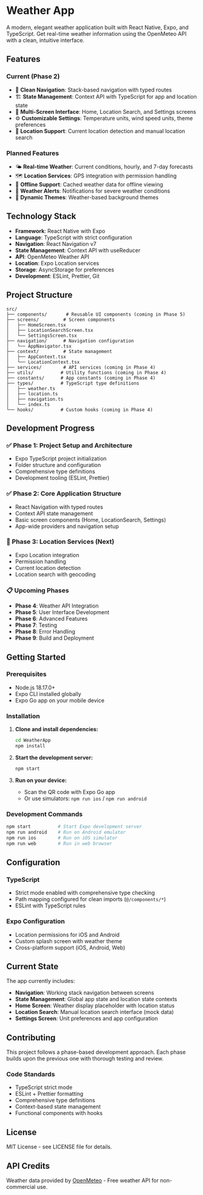 # Weather App

A modern, elegant weather application built with React Native, Expo, and TypeScript. Get real-time weather information using the OpenMeteo API with a clean, intuitive interface.

## Features

### Current (Phase 2)
- 🎯 **Clean Navigation**: Stack-based navigation with typed routes
- 🏗️ **State Management**: Context API with TypeScript for app and location state  
- 📱 **Multi-Screen Interface**: Home, Location Search, and Settings screens
- ⚙️ **Customizable Settings**: Temperature units, wind speed units, theme preferences
- 📍 **Location Support**: Current location detection and manual location search

### Planned Features
- 🌤️ **Real-time Weather**: Current conditions, hourly, and 7-day forecasts
- 🗺️ **Location Services**: GPS integration with permission handling
- 💾 **Offline Support**: Cached weather data for offline viewing
- 🔔 **Weather Alerts**: Notifications for severe weather conditions
- 🎨 **Dynamic Themes**: Weather-based background themes

## Technology Stack

- **Framework**: React Native with Expo
- **Language**: TypeScript with strict configuration
- **Navigation**: React Navigation v7
- **State Management**: Context API with useReducer
- **API**: OpenMeteo Weather API
- **Location**: Expo Location services
- **Storage**: AsyncStorage for preferences
- **Development**: ESLint, Prettier, Git

## Project Structure

```
src/
├── components/       # Reusable UI components (coming in Phase 5)
├── screens/         # Screen components
│   ├── HomeScreen.tsx
│   ├── LocationSearchScreen.tsx
│   └── SettingsScreen.tsx
├── navigation/      # Navigation configuration
│   └── AppNavigator.tsx
├── context/         # State management
│   ├── AppContext.tsx
│   └── LocationContext.tsx
├── services/        # API services (coming in Phase 4)
├── utils/          # Utility functions (coming in Phase 4)
├── constants/      # App constants (coming in Phase 4)
├── types/          # TypeScript type definitions
│   ├── weather.ts
│   ├── location.ts
│   ├── navigation.ts
│   └── index.ts
└── hooks/          # Custom hooks (coming in Phase 4)
```

## Development Progress

### ✅ Phase 1: Project Setup and Architecture
- Expo TypeScript project initialization
- Folder structure and configuration
- Comprehensive type definitions
- Development tooling (ESLint, Prettier)

### ✅ Phase 2: Core Application Structure
- React Navigation with typed routes
- Context API state management
- Basic screen components (Home, LocationSearch, Settings)
- App-wide providers and navigation setup

### 🔄 Phase 3: Location Services (Next)
- Expo Location integration
- Permission handling
- Current location detection
- Location search with geocoding

### 📋 Upcoming Phases
- **Phase 4**: Weather API Integration
- **Phase 5**: User Interface Development  
- **Phase 6**: Advanced Features
- **Phase 7**: Testing
- **Phase 8**: Error Handling
- **Phase 9**: Build and Deployment

## Getting Started

### Prerequisites
- Node.js 18.17.0+
- Expo CLI installed globally
- Expo Go app on your mobile device

### Installation

1. **Clone and install dependencies:**
   ```bash
   cd WeatherApp
   npm install
   ```

2. **Start the development server:**
   ```bash
   npm start
   ```

3. **Run on your device:**
   - Scan the QR code with Expo Go app
   - Or use simulators: `npm run ios` / `npm run android`

### Development Commands

```bash
npm start          # Start Expo development server
npm run android    # Run on Android emulator
npm run ios        # Run on iOS simulator  
npm run web        # Run in web browser
```

## Configuration

### TypeScript
- Strict mode enabled with comprehensive type checking
- Path mapping configured for clean imports (`@/components/*`)
- ESLint with TypeScript rules

### Expo Configuration
- Location permissions for iOS and Android
- Custom splash screen with weather theme
- Cross-platform support (iOS, Android, Web)

## Current State

The app currently includes:
- **Navigation**: Working stack navigation between screens
- **State Management**: Global app state and location state contexts
- **Home Screen**: Weather display placeholder with location status
- **Location Search**: Manual location search interface (mock data)
- **Settings Screen**: Unit preferences and app configuration

## Contributing

This project follows a phase-based development approach. Each phase builds upon the previous one with thorough testing and review.

### Code Standards
- TypeScript strict mode
- ESLint + Prettier formatting
- Comprehensive type definitions
- Context-based state management
- Functional components with hooks

## License

MIT License - see LICENSE file for details.

## API Credits

Weather data provided by [OpenMeteo](https://open-meteo.com/) - Free weather API for non-commercial use.